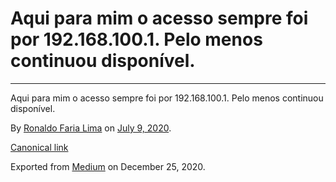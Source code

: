 Aqui para mim o acesso sempre foi por 192.168.100.1. Pelo menos continuou disponível.
=====================================================================================

------------------------------------------------------------------------

Aqui para mim o acesso sempre foi por 192.168.100.1. Pelo menos
continuou disponível.

By
<a href="https://medium.com/@ronaldolima" class="p-author h-card">Ronaldo Faria Lima</a>
on [July 9, 2020](https://medium.com/p/51a624bf6796).

<a href="https://medium.com/@ronaldolima/aqui-para-mim-o-acesso-sempre-foi-por-192-168-100-1-pelo-menos-continuou-dispon%C3%ADvel-51a624bf6796" class="p-canonical">Canonical link</a>

Exported from [Medium](https://medium.com) on December 25, 2020.
